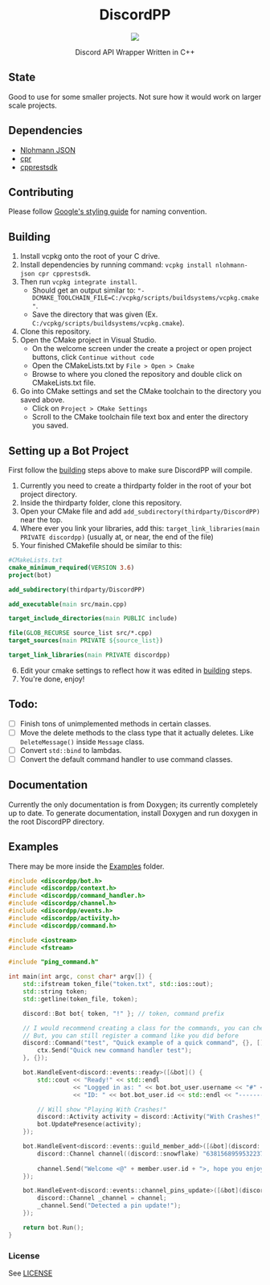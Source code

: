 <h1 align="center">DiscordPP</h1>
<p align="center">
  <a href="https://ci.appveyor.com/project/SeanOMik/discordpp">
    <img src="https://ci.appveyor.com/api/projects/status/8e23w925eqahmub6?svg=true">
  </a>
</p>
<p align="center">
Discord API Wrapper Written in C++  
</p>

## State
Good to use for some smaller projects. Not sure how it would work on larger scale projects.

## Dependencies
- [Nlohmann JSON](https://github.com/nlohmann/json)
- [cpr](https://github.com/whoshuu/cpr)
- [cpprestsdk](https://github.com/microsoft/cpprestsdk.git)

## Contributing
Please follow [Google's styling guide](https://google.github.io/styleguide/cppguide.html#Naming) for naming convention.

## Building
1. Install vcpkg onto the root of your C drive.
2. Install dependencies by running command: `vcpkg install nlohmann-json cpr cpprestsdk`.
3. Then run `vcpkg integrate install`.
    * Should get an output similar to: `"-DCMAKE_TOOLCHAIN_FILE=C:/vcpkg/scripts/buildsystems/vcpkg.cmake"`.
    * Save the directory that was given (Ex. `C:/vcpkg/scripts/buildsystems/vcpkg.cmake`).
4. Clone this repository.
5. Open the CMake project in Visual Studio.
    * On the welcome screen under the create a project or open project buttons, click `Continue without code`
    * Open the CMakeLists.txt by `File > Open > Cmake`
    * Browse to where you cloned the repository and double click on CMakeLists.txt file.
6. Go into CMake settings and set the CMake toolchain to the directory you saved above.
    * Click on `Project > CMake Settings`
    * Scroll to the CMake toolchain file text box and enter the directory you saved.
## Setting up a Bot Project
First follow the [building](#Building) steps above to make sure DiscordPP will compile.
1. Currently you need to create a thirdparty folder in the root of your bot project directory.
2. Inside the thirdparty folder, clone this repository.
3. Open your CMake file and add `add_subdirectory(thirdparty/DiscordPP)` near the top.
4. Where ever you link your libraries, add this: `target_link_libraries(main PRIVATE discordpp)` (usually at, or near, the end of the file)
5. Your finished CMakefile should be similar to this:
```cmake
#CMakeLists.txt
cmake_minimum_required(VERSION 3.6)
project(bot)

add_subdirectory(thirdparty/DiscordPP)

add_executable(main src/main.cpp)

target_include_directories(main PUBLIC include)

file(GLOB_RECURSE source_list src/*.cpp)
target_sources(main PRIVATE ${source_list})

target_link_libraries(main PRIVATE discordpp)
```
6. Edit your cmake settings to reflect how it was edited in [building](#Building) steps.
7. You're done, enjoy!

## Todo:
- [ ] Finish tons of unimplemented methods in certain classes.
- [ ] Move the delete methods to the class type that it actually deletes. Like `DeleteMessage()` inside `Message` class.
- [ ] Convert `std::bind` to lambdas.
- [ ] Convert the default command handler to use command classes.

## Documentation
Currently the only documentation is from Doxygen; its currently completely up to date. To generate documentation, install Doxygen and run doxygen in the root DiscordPP directory.

## Examples
There may be more inside the [Examples](examples) folder.
```cpp
#include <discordpp/bot.h>
#include <discordpp/context.h>
#include <discordpp/command_handler.h>
#include <discordpp/channel.h>
#include <discordpp/events.h>
#include <discordpp/activity.h>
#include <discordpp/command.h>

#include <iostream>
#include <fstream>

#include "ping_command.h"

int main(int argc, const char* argv[]) {
	std::ifstream token_file("token.txt", std::ios::out);
	std::string token;
	std::getline(token_file, token);

	discord::Bot bot{ token, "!" }; // token, command prefix

	// I would recommend creating a class for the commands, you can check that in the examples folder
	// But, you can still register a command like you did before
	discord::Command("test", "Quick example of a quick command", {}, [](discord::Context ctx) {
		ctx.Send("Quick new command handler test");
	}, {});

	bot.HandleEvent<discord::events::ready>([&bot]() {
		std::cout << "Ready!" << std::endl
				  << "Logged in as: " << bot.bot_user.username << "#" << bot.bot_user.discriminator << std::endl
				  << "ID: " << bot.bot_user.id << std::endl << "-----------------------------" << std::endl;

		// Will show "Playing With Crashes!"
		discord::Activity activity = discord::Activity("With Crashes!", discord::presence::ActivityType::GAME, discord::presence::Status::idle);
		bot.UpdatePresence(activity);
	});

	bot.HandleEvent<discord::events::guild_member_add>([&bot](discord::Guild const guild, discord::Member const member) {
		discord::Channel channel((discord::snowflake) "638156895953223714");
		
		channel.Send("Welcome <@" + member.user.id + ">, hope you enjoy!");
	});

	bot.HandleEvent<discord::events::channel_pins_update>([&bot](discord::Channel const channel) {
		discord::Channel _channel = channel;
		_channel.Send("Detected a pin update!");
	});

	return bot.Run();
}
```

### License 
See [LICENSE](LICENSE.md)
